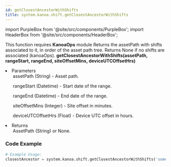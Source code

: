```yaml
---
id: getClosestAncestorWithShifts
title: system.kanoa.shift.getClosestAncestorWithShifts
---
```


import PurpleBox from '@site/src/components/PurpleBox';
import HeaderBox from '@site/src/components/HeaderBox';

<PurpleBox>This function requires <b>KanoaOps</b> module</PurpleBox>
<HeaderBox header="Description">Returns the assetPath with shifts associated to it, in order of the asset path tree. Returns None if no shifts are associated (kanoaOps).</HeaderBox>
<HeaderBox header="Syntax">
    <b>getClosestAncestorWithShifts(assetPath, rangeStart, rangeEnd, siteOffsetMins, deviceUTCOffsetHrs)</b>
    <li>Parameters <br />
        <ul>assetPath (String) - Asset path.</ul>
        <ul>rangeStart (Datetime) - Start date of the range.</ul>
        <ul>rangeEnd (Datetime) - End date of the range.</ul>
        <ul>siteOffsetMins (Integer) - Site offset in minutes.</ul>
        <ul>deviceUTCOffsetHrs (Float) - Device UTC offset in hours.</ul>
    </li>
    <li>Returns <br />
        <ul>AssetPath (String) or None.</ul>
    </li>
</HeaderBox>

### Code Example

```python
# Example Usage:
closestAncestor = system.kanoa.shift.getClosestAncestorWithShifts('someAssetPath', someStartDate, someEndDate, 60, 5.5)